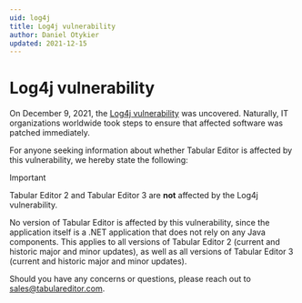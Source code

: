 ```yaml
---
uid: log4j
title: Log4j vulnerability
author: Daniel Otykier
updated: 2021-12-15
---
```

# Log4j vulnerability

On December 9, 2021, the [Log4j vulnerability](https://logging.apache.org/log4j/2.x/security.html) was uncovered. Naturally, IT organizations worldwide took steps to ensure that affected software was patched immediately.

For anyone seeking information about whether Tabular Editor is affected by this vulnerability, we hereby state the following:

> [!IMPORTANT]
> Tabular Editor 2 and Tabular Editor 3 are **not** affected by the Log4j vulnerability.

No version of Tabular Editor is affected by this vulnerability, since the application itself is a .NET application that does not rely on any Java components. This applies to all versions of Tabular Editor 2 (current and historic major and minor updates), as well as all versions of Tabular Editor 3 (current and historic major and minor updates).

Should you have any concerns or questions, please reach out to [sales@tabulareditor.com](mailto:sales@tabulareditor.com).